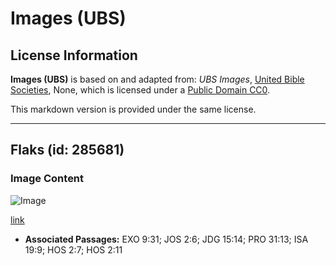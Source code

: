 # Images (UBS)

## License Information

**Images (UBS)** is based on and adapted from: _UBS Images_, [United Bible Societies](https://unitedbiblesocieties.org/), None, which is licensed under a [Public Domain CC0](https://creativecommons.org/public-domain/cc0/).

This markdown version is provided under the same license.



--------------------------------

## Flaks (id: 285681)

### Image Content

![Image](https://cdn.aquifer.bible/aquifer-content/resources/Media/WEB-0230_flax.jpg)

[link](https://cdn.aquifer.bible/aquifer-content/resources/Media/WEB-0230_flax.jpg)

* **Associated Passages:** EXO 9:31; JOS 2:6; JDG 15:14; PRO 31:13; ISA 19:9; HOS 2:7; HOS 2:11

